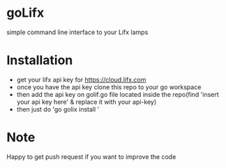 # goLifx
simple command line interface to your Lifx lamps

# Installation 
- get your lifx api key for https://cloud.lifx.com
- once you have the api key clone this repo to your go workspace
- then add the api key on golif.go file located inside the repo(find 'insert your api key here' & replace it with your api-key)
- then just do 'go golix install <path to the repo>'

# Note
Happy to get push request if you want to improve the code
